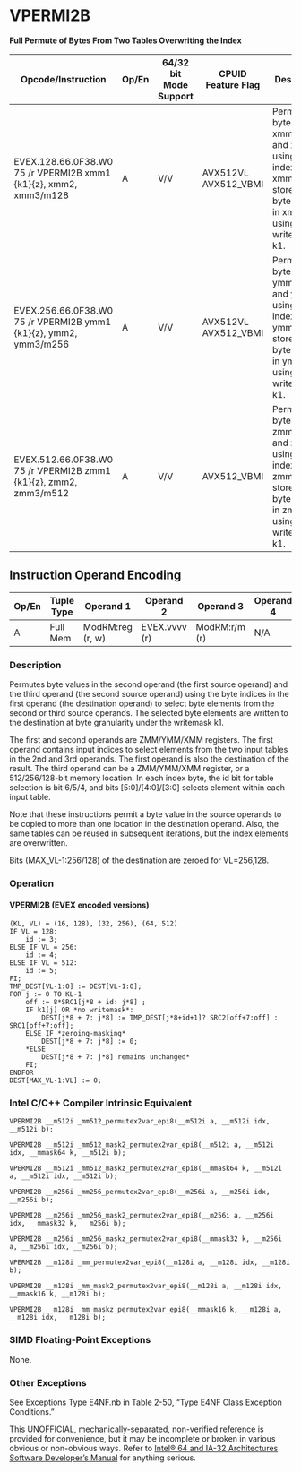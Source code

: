 # VPERMI2B

**Full Permute of Bytes From Two Tables Overwriting the Index**

| Opcode/Instruction                                               | Op/En | 64/32 bit Mode Support | CPUID Feature Flag   | Description                                                                                                           |
| ---------------------------------------------------------------- | ----- | ---------------------- | -------------------- | --------------------------------------------------------------------------------------------------------------------- |
| EVEX.128.66.0F38.W0 75 /r VPERMI2B xmm1 {k1}{z}, xmm2, xmm3/m128 | A     | V/V                    | AVX512VL AVX512_VBMI | Permute bytes in xmm3/m128 and xmm2 using byte indexes in xmm1 and store the byte results in xmm1 using writemask k1. |
| EVEX.256.66.0F38.W0 75 /r VPERMI2B ymm1 {k1}{z}, ymm2, ymm3/m256 | A     | V/V                    | AVX512VL AVX512_VBMI | Permute bytes in ymm3/m256 and ymm2 using byte indexes in ymm1 and store the byte results in ymm1 using writemask k1. |
| EVEX.512.66.0F38.W0 75 /r VPERMI2B zmm1 {k1}{z}, zmm2, zmm3/m512 | A     | V/V                    | AVX512_VBMI          | Permute bytes in zmm3/m512 and zmm2 using byte indexes in zmm1 and store the byte results in zmm1 using writemask k1. |

## Instruction Operand Encoding

| Op/En | Tuple Type | Operand 1        | Operand 2     | Operand 3     | Operand 4 |
| ----- | ---------- | ---------------- | ------------- | ------------- | --------- |
| A     | Full Mem   | ModRM:reg (r, w) | EVEX.vvvv (r) | ModRM:r/m (r) | N/A       |

### Description

Permutes byte values in the second operand (the first source operand) and the third operand (the second source operand) using the byte indices in the first operand (the destination operand) to select byte elements from the second or third source operands. The selected byte elements are written to the destination at byte granularity under the writemask k1.

The first and second operands are ZMM/YMM/XMM registers. The first operand contains input indices to select elements from the two input tables in the 2nd and 3rd operands. The first operand is also the destination of the result. The third operand can be a ZMM/YMM/XMM register, or a 512/256/128-bit memory location. In each index byte, the id bit for table selection is bit 6/5/4, and bits [5:0]/[4:0]/[3:0] selects element within each input table.

Note that these instructions permit a byte value in the source operands to be copied to more than one location in the destination operand. Also, the same tables can be reused in subsequent iterations, but the index elements are overwritten.

Bits (MAX_VL-1:256/128) of the destination are zeroed for VL=256,128.

### Operation

#### VPERMI2B (EVEX encoded versions)

```
(KL, VL) = (16, 128), (32, 256), (64, 512)
IF VL = 128:
    id := 3;
ELSE IF VL = 256:
    id := 4;
ELSE IF VL = 512:
    id := 5;
FI;
TMP_DEST[VL-1:0] := DEST[VL-1:0];
FOR j := 0 TO KL-1
    off := 8*SRC1[j*8 + id: j*8] ;
    IF k1[j] OR *no writemask*:
        DEST[j*8 + 7: j*8] := TMP_DEST[j*8+id+1]? SRC2[off+7:off] : SRC1[off+7:off];
    ELSE IF *zeroing-masking*
        DEST[j*8 + 7: j*8] := 0;
    *ELSE
        DEST[j*8 + 7: j*8] remains unchanged*
    FI;
ENDFOR
DEST[MAX_VL-1:VL] := 0;

```

### Intel C/C++ Compiler Intrinsic Equivalent

```
VPERMI2B __m512i _mm512_permutex2var_epi8(__m512i a, __m512i idx, __m512i b);

```

```
VPERMI2B __m512i _mm512_mask2_permutex2var_epi8(__m512i a, __m512i idx, __mmask64 k, __m512i b);

```

```
VPERMI2B __m512i _mm512_maskz_permutex2var_epi8(__mmask64 k, __m512i a, __m512i idx, __m512i b);

```

```
VPERMI2B __m256i _mm256_permutex2var_epi8(__m256i a, __m256i idx, __m256i b);

```

```
VPERMI2B __m256i _mm256_mask2_permutex2var_epi8(__m256i a, __m256i idx, __mmask32 k, __m256i b);

```

```
VPERMI2B __m256i _mm256_maskz_permutex2var_epi8(__mmask32 k, __m256i a, __m256i idx, __m256i b);

```

```
VPERMI2B __m128i _mm_permutex2var_epi8(__m128i a, __m128i idx, __m128i b);

```

```
VPERMI2B __m128i _mm_mask2_permutex2var_epi8(__m128i a, __m128i idx, __mmask16 k, __m128i b);

```

```
VPERMI2B __m128i _mm_maskz_permutex2var_epi8(__mmask16 k, __m128i a, __m128i idx, __m128i b);

```

### SIMD Floating-Point Exceptions

None.

### Other Exceptions

See Exceptions Type E4NF.nb in Table 2-50, “Type E4NF Class Exception Conditions.”

This UNOFFICIAL, mechanically-separated, non-verified reference is provided for convenience, but it may be
incomplete or broken in various obvious or non-obvious
ways. Refer to [Intel® 64 and IA-32 Architectures Software Developer’s Manual](https://software.intel.com/en-us/download/intel-64-and-ia-32-architectures-sdm-combined-volumes-1-2a-2b-2c-2d-3a-3b-3c-3d-and-4) for anything serious.

